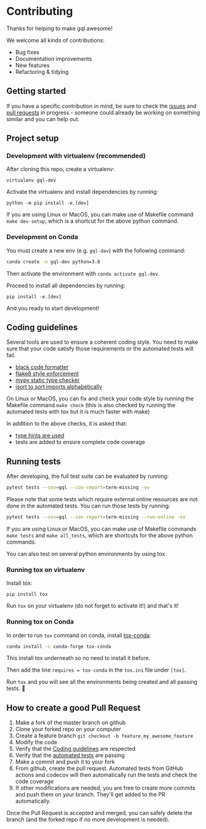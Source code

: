 # Contributing

Thanks for helping to make gql awesome!

We welcome all kinds of contributions:

- Bug fixes
- Documentation improvements
- New features
- Refactoring & tidying


## Getting started

If you have a specific contribution in mind, be sure to check the
[issues](https://github.com/graphql-python/gql/issues)
and [pull requests](https://github.com/graphql-python/gql/pulls)
in progress - someone could already be working on something similar
and you can help out.

## Project setup

### Development with virtualenv (recommended)

After cloning this repo, create a virtualenv:

```console
virtualenv gql-dev
```

Activate the virtualenv and install dependencies by running:

```console
python -m pip install -e.[dev]
```

If you are using Linux or MacOS, you can make use of Makefile command
`make dev-setup`, which is a shortcut for the above python command.

### Development on Conda

You must create a new env (e.g. `gql-dev`) with the following command:

```sh
conda create -n gql-dev python=3.8
```

Then activate the environment with `conda activate gql-dev`.

Proceed to install all dependencies by running:

```console
pip install -e.[dev]
```

And you ready to start development!

<!-- TODO: Provide environment.yml file for conda env -->

## Coding guidelines

Several tools are used to ensure a coherent coding style.
You need to make sure that your code satisfy those requirements
or the automated tests will fail.

- [black code formatter](https://github.com/psf/black)
- [flake8 style enforcement](https://flake8.pycqa.org/en/latest/index.html)
- [mypy static type checker](http://mypy-lang.org/)
- [isort to sort imports alphabetically](https://isort.readthedocs.io/en/stable/)

On Linux or MacOS, you can fix and check your code style by running
the Makefile command `make check` (this is also checked by running
the automated tests with tox but it is much faster with make)

In addition to the above checks, it is asked that:

- [type hints are used](https://docs.python.org/3/library/typing.html)
- tests are added to ensure complete code coverage

## Running tests

After developing, the full test suite can be evaluated by running:

```sh
pytest tests --cov=gql --cov-report=term-missing -vv
```

Please note that some tests which require external online resources are not
done in the automated tests. You can run those tests by running:

```sh
pytest tests --cov=gql --cov-report=term-missing --run-online -vv
```

If you are using Linux or MacOS, you can make use of Makefile commands
`make tests` and `make all_tests`, which are shortcuts for the above
python commands.

You can also test on several python environments by using tox.

### Running tox on virtualenv

Install tox:
```console
pip install tox
```

Run `tox` on your virtualenv (do not forget to activate it!)
and that's it!

### Running tox on Conda

In order to run `tox` command on conda, install
[tox-conda](https://github.com/tox-dev/tox-conda):

```sh
conda install -c conda-forge tox-conda
```

This install tox underneath so no need to install it before.

Then add the line `requires = tox-conda` in the `tox.ini` file under `[tox]`.

Run `tox` and you will see all the environments being created
and all passing tests. :rocket:

## How to create a good Pull Request

1. Make a fork of the master branch on github
2. Clone your forked repo on your computer
3. Create a feature branch `git checkout -b feature_my_awesome_feature`
4. Modify the code
5. Verify that the [Coding guidelines](#coding-guidelines) are respected
6. Verify that the [automated tests](#running-tests) are passing
7. Make a commit and push it to your fork
8. From github, create the pull request. Automated tests from GitHub actions
and codecov will then automatically run the tests and check the code coverage
9. If other modifications are needed, you are free to create more commits and
push them on your branch. They'll get added to the PR automatically.

Once the Pull Request is accepted and merged, you can safely
delete the branch (and the forked repo if no more development is needed).
